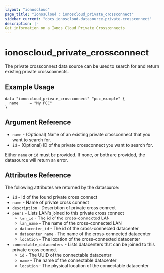 ```yaml
---
layout: "ionoscloud"
page_title: "IonosCloud : ionoscloud_private_crossconnect"
sidebar_current: "docs-ionoscloud-datasource-private-crossconnect"
description: |-
Get information on a Ionos Cloud Private Crossconnects
---
```


# ionoscloud\_private_crossconnect

The private crossconnect data source can be used to search for and return existing private crossconnects.

## Example Usage

```hcl
data "ionoscloud_private_crossconnect" "pcc_example" {
  name     = "My PCC"
}
```

## Argument Reference

* `name` - (Optional) Name of an existing private crossconnect that you want to search for.
* `id` - (Optional) ID of the private crossconnect you want to search for.

Either `name` or `id` must be provided. If none, or both are provided, the datasource will return an error.

## Attributes Reference

The following attributes are returned by the datasource:

* `id` - Id of the found private cross connect
* `name` - Name of private cross connect 
* `description` - Description of private cross connect
* `peers` - Lists LAN's joined to this private cross connect
  * `lan_id` - The id of the cross-connected LAN
  * `lan_name` - The name of the cross-connected LAN
  * `datacenter_id` - The id of the cross-connected datacenter
  * `datacenter_name` - The name of the cross-connected datacenter
  * `location` - The location of the cross-connected datacenter
* `connectable_datacenters` - Lists datacenters that can be joined to this private cross connect
  * `id` - The UUID of the connectable datacenter
  * `name` - The name of the connectable datacenter
  * `location` - The physical location of the connectable datacenter